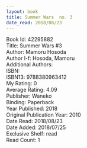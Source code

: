 ```yaml
---
layout: book
title: Summer Wars  no. 3
date_read: 2018/08/23
---
```


Book Id: 42295882<br />
Title: Summer Wars #3<br />
Author: Mamoru Hosoda<br />
Author l-f: Hosoda, Mamoru<br />
Additional Authors: <br />
ISBN: <br />
ISBN13: 9788380963412<br />
My Rating: 0<br />
Average Rating: 4.09<br />
Publisher: Waneko<br />
Binding: Paperback<br />
Year Published: 2018<br />
Original Publication Year: 2010<br />
Date Read: 2018/08/23<br />
Date Added: 2018/07/25<br />
Exclusive Shelf: read<br />
Read Count: 1<br />

